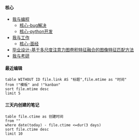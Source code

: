 #### 核心
- [我与编程](编程/我与编程.md)
	- [核心-bug解决](bug解决/核心-bug解决.md)
	- [核心-python开发](编程/工作相关/核心-python开发.md)
- [我与工作](编程/我与工作.md)
	- [核心-面经](编程/工作相关/核心-面经.md)
- [毕业设计-基于多尺度注意力图卷积特征融合的图像特征匹配方法](科研/毕业设计/毕业设计-基于多尺度注意力图卷积特征融合的图像特征匹配方法.md)
- [我与考研](考研/我与考研.md) 

 
#### 最近编辑
```dataview
table WITHOUT ID file.link AS "标题",file.mtime as "时间"
from !"模板" and !"kanban"
sort file.mtime desc
limit 5
```

#### 三天内创建的笔记
```dataview
table file.ctime as 创建时间
from ""
where date(today) - file.ctime <=dur(3 days)
sort file.ctime desc
limit 10
```

